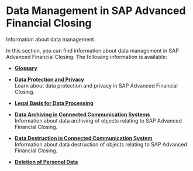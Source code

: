 <!-- loio966474f732ee4d7a8cb9d888d790eef8 -->

# Data Management in SAP Advanced Financial Closing

Information about data management.

In this section, you can find information about data management in SAP Advanced Financial Closing. The following information is available:

-   **[Glossary](glossary-913b77c.md "")**  

-   **[Data Protection and Privacy](data-protection-and-privacy-a880a97.md "Learn about data protection and privacy in SAP Advanced
                                                  Financial Closing.")**  
Learn about data protection and privacy in SAP Advanced Financial Closing.
-   **[Legal Basis for Data Processing](legal-basis-for-data-processing-cb3111b.md "")**  

-   **[Data Archiving in Connected Communication Systems](data-archiving-in-connected-communication-systems-2829b08.md "Information about data archiving of objects relating to SAP Advanced
                                                  Financial Closing.")**  
Information about data archiving of objects relating to SAP Advanced Financial Closing.
-   **[Data Destruction in Connected Communication System](data-destruction-in-connected-communication-system-f8c9706.md "Information about data destruction of objects relating to SAP Advanced
                                                  Financial Closing.")**  
Information about data destruction of objects relating to SAP Advanced Financial Closing.
-   **[Deletion of Personal Data](deletion-of-personal-data-aeaafcc.md "")**  


